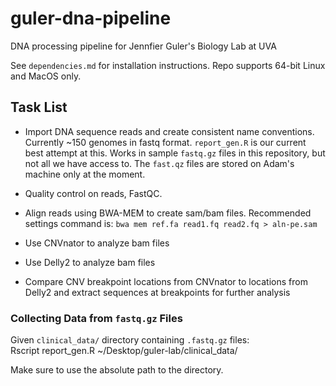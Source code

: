 # guler-dna-pipeline
DNA processing pipeline for Jennfier Guler's Biology Lab at UVA

See `dependencies.md` for installation instructions. Repo supports 64-bit Linux and MacOS only.

## Task List

+ Import DNA sequence reads and create consistent name conventions. Currently ~150 genomes in fastq format. `report_gen.R` is our current best attempt at this. Works in sample `fastq.gz` files in this repository, but not all we have access to. The `fast.qz` files are stored on Adam's machine only at the moment.

+ Quality control on reads, FastQC.

+ Align reads using BWA-MEM to create sam/bam files. Recommended settings command is: `bwa mem ref.fa read1.fq read2.fq > aln-pe.sam`

+ Use CNVnator to analyze bam files

+ Use Delly2 to analyze bam files

+ Compare CNV breakpoint locations from CNVnator to locations from Delly2 and extract sequences at breakpoints for further analysis


### Collecting Data from `fastq.gz` Files

Given `clinical_data/` directory containing `.fastq.gz` files:  
Rscript report_gen.R ~/Desktop/guler-lab/clinical_data/

Make sure to use the absolute path to the directory.

